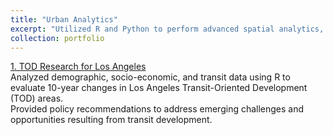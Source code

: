 ```yaml
---
title: "Urban Analytics"
excerpt: "Utilized R and Python to perform advanced spatial analytics, providing insights into urban patterns and supporting city decision-making processes. Projects included analyzing police patrolling strategies, housing price trends, drunk driving incidents, and other critical urban issues. <br/><img src='/images/AnalyticsProfile.png' style='width: 800px; height: 400px;'>"
collection: portfolio
---
```


[1. TOD Research for Los Angeles](../../files/Transp_TOD.html "1. TOD Research of Los Angeles")<br>
Analyzed demographic, socio-economic, and transit data using R to evaluate 10-year changes in Los Angeles Transit-Oriented Development (TOD) areas.<br>
Provided policy recommendations to address emerging challenges and opportunities resulting from transit development.